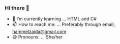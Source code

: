 ### Hi there 👋

- 🌱 I’m currently learning ... HTML and C#
- 📫 How to reach me: ... Preferably through email; hammelzaida@gmail.com
- 😄 Pronouns: ... She/her
